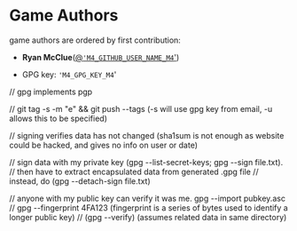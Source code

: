 # Game Authors
game authors are ordered by first contribution:
* **Ryan McClue**([@`'M4_GITHUB_USER_NAME_M4`'](https://github.com/OutbackMan))
- GPG key: `'M4_GPG_KEY_M4`'

// gpg implements pgp

// git tag -s -m "e" && git push --tags (-s will use gpg key from email, -u allows this to be specified)

// signing verifies data has not changed (sha1sum is not enough as website could be hacked, and gives no info on user or date) 

// sign data with my private key (gpg --list-secret-keys; gpg --sign file.txt). 
// then have to extract encapsulated data from generated .gpg file
// instead, do (gpg --detach-sign file.txt)

// anyone with my public key can verify it was me. gpg --import pubkey.asc
// gpg --fingerprint 4FA123 (fingerprint is a series of bytes used to identify a longer public key)
// (gpg --verify) (assumes related data in same directory)

